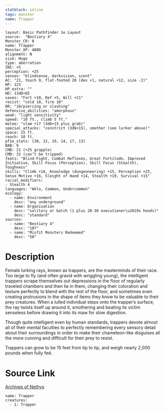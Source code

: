 ```yaml
---
statblock: inline
tags: monster
name: Trapper
---
```

```statblock
layout: Basic Pathfinder 1e Layout
source:  "Bestiary 4"
Monster_CR: 8
name: Trapper
Monster_XP: 4800
alignment: N
size: Huge
type: aberration
INI: +5
perception: +25
senses: "blindsense, darkvision, scent"
AC: "21, touch 9, flat-footed 20 (dex +1, natural +12, size -2)"
HP: 123
HP_extra: ""
HD: 13d8+65
saves: "Fort +10, Ref +5, Will +11"
resist: "cold 10, fire 10"
DR: "10/piercing or slashing"
defensive_abilities: "amorphous"
weak: "light sensitivity"
speed: "10 ft., climb 5 ft."
melee: "slam +17 (3d6+15 plus grab)"
special_attacks: "constrict (3d6+15), smother (see lurker above)"
space: 15 ft.
reach: 10 ft.
pf1e_stats: [30, 12, 19, 14, 17, 13]
BAB: 9
CMB: 21 (+25 grapple)
CMD: 32 (can’t be tripped)
feats: "Blind-Fight, Combat Reflexes, Great Fortitude, Improved Initiative, Skill Focus (Perception), Skill Focus (Stealth), Toughness"
skills: "Climb +18, Knowledge (dungeoneering) +15, Perception +25, Sense Motive +16, Sleight of Hand +14, Stealth +19, Survival +15"
racial_modifiers:
- Stealth 4
languages: "Aklo, Common, Undercommon"
ecology:
  - name: Environment
    desc: "any underground"
  - name: Organisation
    desc: "solitary or batch (1 plus 20-30 executioner\u2019s hoods)"
    desc: "standard"
sources:
  - name: "Bestiary 4"
    desc: "187"
  - name: "Misfit Monsters Redeemed"
    desc: "50"
```
# Description
Female lurking rays, known as trappers, are the masterminds of their race. Too large to fly (and often gravid with wriggling young), the intelligent trappers scrape themselves out depressions in the floor of regularly traveled chambers and then lie in them, changing their coloration and texture perfectly to blend with the rest of the floor, and sometimes even creating protrusions in the shape of items they know to be valuable to their prey creatures. When a lulled individual steps onto the trapper’s surface, the ray twists itself up around it, smothering and beating its victim senseless before drawing it into its maw for slow digestion.

Though quite intelligent even by human standards, trappers devote almost all of their mental faculties to perfectly remembering every sensory detail about their surroundings in order to make their chameleon-like disguises all the more cunning and difficult for their prey to resist.

Trappers can grow to be 15 feet from tip to tip, and weigh nearly 2,000 pounds when fully fed.
# Source Link
[Archives of Nethys](https://aonprd.com/MonsterDisplay.aspx?ItemName=Trapper)
```encounter-table
name: Trapper
creatures:
  - 1: Trapper
```
